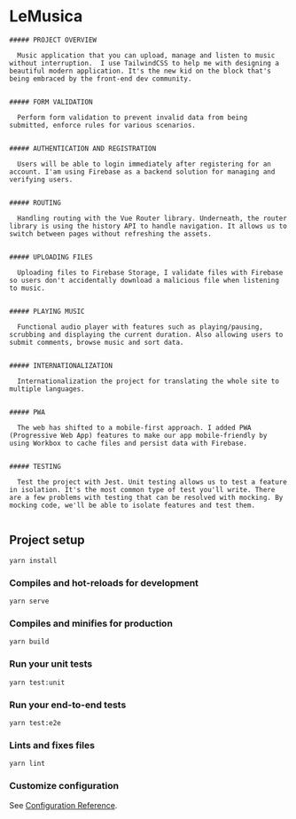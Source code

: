 # LeMusica
```
##### PROJECT OVERVIEW 
 
  Music application that you can upload, manage and listen to music without interruption.  I use TailwindCSS to help me with designing a beautiful modern application. It's the new kid on the block that's being embraced by the front-end dev community.


##### FORM VALIDATION 

  Perform form validation to prevent invalid data from being submitted, enforce rules for various scenarios.


##### AUTHENTICATION AND REGISTRATION 
  
  Users will be able to login immediately after registering for an account. I'am using Firebase as a backend solution for managing and verifying users.


##### ROUTING 

  Handling routing with the Vue Router library. Underneath, the router library is using the history API to handle navigation. It allows us to switch between pages without refreshing the assets.


##### UPLOADING FILES

  Uploading files to Firebase Storage, I validate files with Firebase so users don't accidentally download a malicious file when listening to music.


##### PLAYING MUSIC

  Functional audio player with features such as playing/pausing, scrubbing and displaying the current duration. Also allowing users to submit comments, browse music and sort data.


##### INTERNATIONALIZATION

  Internationalization the project for translating the whole site to multiple languages.


##### PWA

  The web has shifted to a mobile-first approach. I added PWA (Progressive Web App) features to make our app mobile-friendly by using Workbox to cache files and persist data with Firebase.


##### TESTING
  
  Test the project with Jest. Unit testing allows us to test a feature in isolation. It's the most common type of test you'll write. There are a few problems with testing that can be resolved with mocking. By mocking code, we'll be able to isolate features and test them.


```



## Project setup
```
yarn install
```

### Compiles and hot-reloads for development
```
yarn serve
```

### Compiles and minifies for production
```
yarn build
```

### Run your unit tests
```
yarn test:unit
```

### Run your end-to-end tests
```
yarn test:e2e
```

### Lints and fixes files
```
yarn lint
```

### Customize configuration
See [Configuration Reference](https://cli.vuejs.org/config/).
